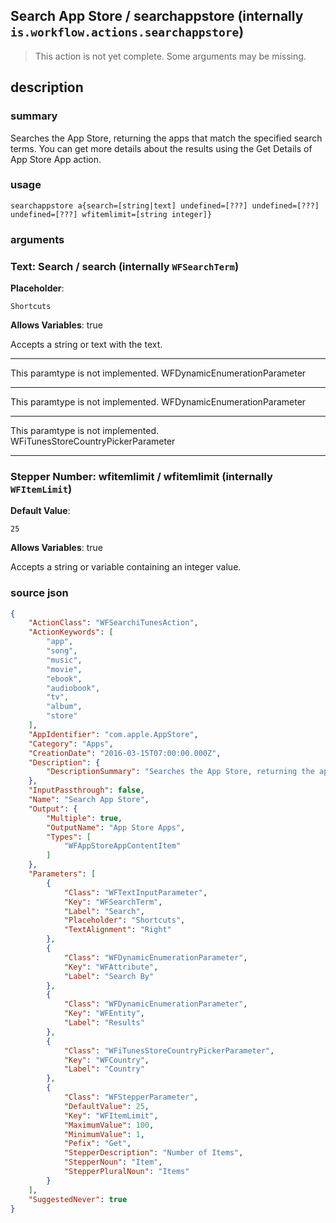 
## Search App Store / searchappstore (internally `is.workflow.actions.searchappstore`)

> This action is not yet complete. Some arguments may be missing.



## description
### summary
Searches the App Store, returning the apps that match the specified search terms. You can get more details about the results using the Get Details of App Store App action.


### usage
`searchappstore a{search=[string|text] undefined=[???] undefined=[???] undefined=[???] wfitemlimit=[string integer]}`

### arguments
### Text: Search / search (internally `WFSearchTerm`)
**Placeholder**:
```
Shortcuts
```
**Allows Variables**: true



Accepts a string 
or text
with the text.

---

This paramtype is not implemented. WFDynamicEnumerationParameter

---

This paramtype is not implemented. WFDynamicEnumerationParameter

---

This paramtype is not implemented. WFiTunesStoreCountryPickerParameter

---

### Stepper Number: wfitemlimit / wfitemlimit (internally `WFItemLimit`)
**Default Value**:
```
25
```
**Allows Variables**: true



Accepts a string 
or variable
containing an integer value.

### source json

```json
{
	"ActionClass": "WFSearchiTunesAction",
	"ActionKeywords": [
		"app",
		"song",
		"music",
		"movie",
		"ebook",
		"audiobook",
		"tv",
		"album",
		"store"
	],
	"AppIdentifier": "com.apple.AppStore",
	"Category": "Apps",
	"CreationDate": "2016-03-15T07:00:00.000Z",
	"Description": {
		"DescriptionSummary": "Searches the App Store, returning the apps that match the specified search terms. You can get more details about the results using the Get Details of App Store App action."
	},
	"InputPassthrough": false,
	"Name": "Search App Store",
	"Output": {
		"Multiple": true,
		"OutputName": "App Store Apps",
		"Types": [
			"WFAppStoreAppContentItem"
		]
	},
	"Parameters": [
		{
			"Class": "WFTextInputParameter",
			"Key": "WFSearchTerm",
			"Label": "Search",
			"Placeholder": "Shortcuts",
			"TextAlignment": "Right"
		},
		{
			"Class": "WFDynamicEnumerationParameter",
			"Key": "WFAttribute",
			"Label": "Search By"
		},
		{
			"Class": "WFDynamicEnumerationParameter",
			"Key": "WFEntity",
			"Label": "Results"
		},
		{
			"Class": "WFiTunesStoreCountryPickerParameter",
			"Key": "WFCountry",
			"Label": "Country"
		},
		{
			"Class": "WFStepperParameter",
			"DefaultValue": 25,
			"Key": "WFItemLimit",
			"MaximumValue": 100,
			"MinimumValue": 1,
			"Pefix": "Get",
			"StepperDescription": "Number of Items",
			"StepperNoun": "Item",
			"StepperPluralNoun": "Items"
		}
	],
	"SuggestedNever": true
}
```
